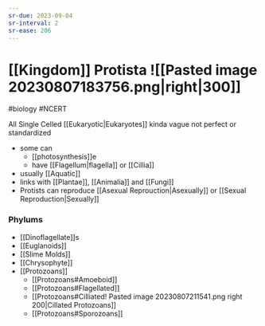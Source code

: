 ```yaml
---
sr-due: 2023-09-04
sr-interval: 2
sr-ease: 206
---
```

# [[Kingdom]] Protista ![[Pasted image 20230807183756.png|right|300]]
#biology #NCERT 

All Single Celled [[Eukaryotic|Eukaryotes]]
kinda vague not perfect or standardized

- some can 
	- [[photosynthesis]]e 
	- have [[Flagellum|flagella]] or [[Cillia]]
- usually [[Aquatic]]
- links with [[Plantae]], [[Animalia]] and [[Fungi]] 
- Protists can reproduce [[Asexual Reprouction|Asexually]] or [[Sexual Reproduction|Sexually]]


### Phylums
 - [[Dinoflagellate]]s
 - [[Euglanoids]]
 - [[Slime Molds]]
 - [[Chrysophyte]]
 - [[Protozoans]]
	 - [[Protozoans#Amoeboid]]
	 - [[Protozoans#Flagellated]]
	 - [[Protozoans#Cilliated! Pasted image 20230807211541.png right 200|Cillated Protozoans]]
	 - [[Protozoans#Sporozoans]]


 